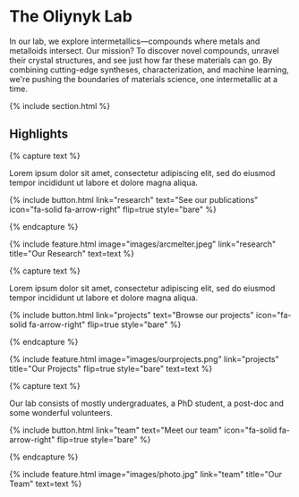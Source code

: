 ---
---

# The Oliynyk Lab

In our lab, we explore intermetallics—compounds where metals and metalloids intersect. Our mission? To discover novel compounds, unravel their crystal structures, and see just how far these materials can go. By combining cutting-edge syntheses, characterization, and machine learning, we're pushing the boundaries of materials science, one intermetallic at a time.

{% include section.html %}

## Highlights

{% capture text %}

Lorem ipsum dolor sit amet, consectetur adipiscing elit, sed do eiusmod tempor incididunt ut labore et dolore magna aliqua.

{%
  include button.html
  link="research"
  text="See our publications"
  icon="fa-solid fa-arrow-right"
  flip=true
  style="bare"
%}

{% endcapture %}

{%
  include feature.html
  image="images/arcmelter.jpeg"
  link="research"
  title="Our Research"
  text=text
%}

{% capture text %}

Lorem ipsum dolor sit amet, consectetur adipiscing elit, sed do eiusmod tempor incididunt ut labore et dolore magna aliqua.

{%
  include button.html
  link="projects"
  text="Browse our projects"
  icon="fa-solid fa-arrow-right"
  flip=true
  style="bare"
%}

{% endcapture %}

{%
  include feature.html
  image="images/ourprojects.png"
  link="projects"
  title="Our Projects"
  flip=true
  style="bare"
  text=text
%}

{% capture text %}

Our lab consists of mostly undergraduates, a PhD student, a post-doc and some wonderful volunteers.

{%
  include button.html
  link="team"
  text="Meet our team"
  icon="fa-solid fa-arrow-right"
  flip=true
  style="bare"
%}

{% endcapture %}

{%
  include feature.html
  image="images/photo.jpg"
  link="team"
  title="Our Team"
  text=text
%}
